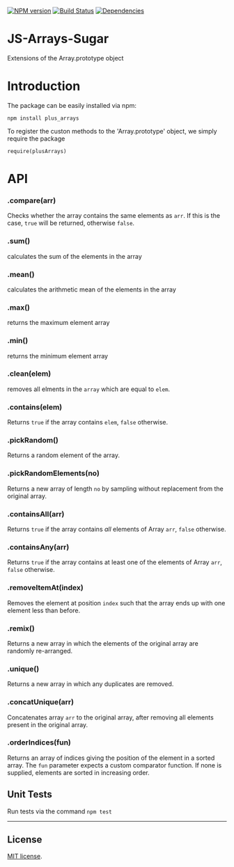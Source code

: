 [![NPM version][npm-image]][npm-url]
[![Build Status][travis-image]][travis-url]
[![Dependencies][dependencies-image]][dependencies-url]

JS-Arrays-Sugar
===============

Extensions of the Array.prototype object

# Introduction

The package can be easily installed via npm:

```
npm install plus_arrays
```

To register the custon methods to the 'Array.prototype' object, we simply require the package

```
require(plusArrays)
```

# API

### .compare(arr)

Checks whether the array contains the same elements as `arr`. If this is the case, `true` will be returned, otherwise `false`.

### .sum()
calculates the sum of the elements in the array

### .mean()
calculates the arithmetic mean of the elements in the array

### .max()
returns the maximum element array

### .min()
returns the minimum  element array

### .clean(elem)
removes all elments in the `array` which are equal to `elem`.

### .contains(elem)
Returns `true` if the array contains `elem`, `false` otherwise.

### .pickRandom()
Returns a random element of the array.

### .pickRandomElements(no)
Returns a new array of length `no` by sampling without replacement from the original array.

### .containsAll(arr)
Returns `true` if the array contains *all* elements of Array `arr`, `false` otherwise.

### .containsAny(arr)
Returns `true` if the array contains at least one of the elements of Array `arr`, `false` otherwise.

### .removeItemAt(index)
Removes the element at position `index` such that the array ends up with one element less than before.

### .remix()
Returns a new array in which the elements of the original array are randomly re-arranged.

### .unique()
Returns a new array in which any duplicates are removed.

### .concatUnique(arr)
Concatenates array `arr` to the original array, after removing all elements present in the original array.

### .orderIndices(fun)
Returns an array of indices giving the position of the element in a sorted array. The `fun` parameter expects a custom comparator function. If none is supplied,
elements are sorted in increasing order.

## Unit Tests

Run tests via the command `npm test`

---
## License

[MIT license](http://opensource.org/licenses/MIT).

[npm-image]: https://badge.fury.io/js/plus_arrays.svg
[npm-url]: http://badge.fury.io/js/plus_arrays

[travis-image]: https://travis-ci.org/Planeshifter/plusArrays.js.svg
[travis-url]: https://travis-ci.org/Planeshifter/plusArrays.js

[dependencies-image]: http://img.shields.io/david/Planeshifter/plusArrays.js.svg
[dependencies-url]: https://david-dm.org/Planeshifter/plusArrays.js
